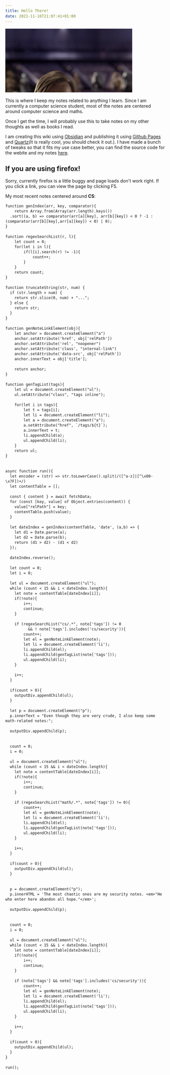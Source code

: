 ```yaml
---
title: Hello There!
date: 2021-11-16T21:07:41+01:00
---
```


![hello there](images/hello_there.gif)

This is where I keep my notes related to anything I learn. Since I am currently a computer science student, most of the notes are centered around computer science and maths.  

Once I get the time,  I will probably use this to take notes on my other thoughts as well as books I read. 

I am creating this wiki using [Obsidian](https://obsidian.md/) and publishing it using [Github Pages](https://pages.github.com/) and [Quartz](https://github.com/jackyzha0/quartz)(It is really cool, you should check it out.). I have made a bunch of tweaks so that it fits my use case better, you can find the source code for the webite and my notes [here](https://github.com/theFr1nge/Neocortex).

## If you are using firefox!
Sorry, currently firefox is a little buggy and page loads don't work right. If you click a link, you can view the page by clicking F5.


My most recent notes centered around **CS**:
```js-block
function genIndex(arr, key, comparator){
	return Array.from(Array(arr.length).keys())
  .sort((a, b) => comparator(arr[a][key], arr[b][key]) < 0 ? -1 : (comparator(arr[b][key],arr[a][key]) < 0) | 0);
}

function regexSearchList(r, l){
	let count = 0;
	for(let i in l){
		if(l[i].search(r) != -1){
			count++;
		}
	}
	return count;
}

function truncateString(str, num) {
  if (str.length > num) {
    return str.slice(0, num) + "...";
  } else {
    return str;
  }
}

function genNoteLinkElement(obj){
	let anchor = document.createElement("a") 
	anchor.setAttribute('href', obj['relPath'])
	anchor.setAttribute('rel', "noopener") 
	anchor.setAttribute('class', "internal-link")
	anchor.setAttribute('data-src', obj['relPath'])
	anchor.innerText = obj['title'];

	return anchor;
}

function genTagList(tags){
	let ul = document.createElement("ul");
	ul.setAttribute("class", "tags inline");
	
	for(let i in tags){
		let t = tags[i];
		let li = document.createElement("li");
		let a = document.createElement("a");
		a.setAttribute("href", `/tags/${t}`);
		a.innerText = t;
		li.appendChild(a);
		ul.appendChild(li);
	}
	return ul;
}


async function run(){
  let encoder = (str) => str.toLowerCase().split(/([^a-z]|[^\x00-\x7F])+/)
  let contentTable = [];

  const { content } = await fetchData;
  for (const [key, value] of Object.entries(content)) {
  	value["relPath"] = key; 
  	contentTable.push(value);
  }
  
  let dateIndex = genIndex(contentTable, 'date', (a,b) => {
  	let d1 = Date.parse(a);
	let d2 = Date.parse(b);
	return (d1 > d2) - (d1 < d2)
  });
  
  dateIndex.reverse();
  
  let count = 0;
  let i = 0;
  
  let ul = document.createElement("ul");
  while (count < 15 && i < dateIndex.length){
  	let note = contentTable[dateIndex[i]];
	if(!note){
		i++;
		continue;
	}
	
	if (regexSearchList("cs/.*", note['tags']) != 0
	      && ! note['tags'].includes('cs/security')){
		count++;
		let el = genNoteLinkElement(note);
		let li = document.createElement('li');
		li.appendChild(el);
		li.appendChild(genTagList(note['tags']));
		ul.appendChild(li);
	}
	
	i++;
  }
	
  if(count > 0){
  	outputDiv.appendChild(ul);
  }
  
  let p = document.createElement("p");
  p.innerText = "Even though they are very crude, I also keep some math-related notes:";
  
  outputDiv.appendChild(p);
	
  
  count = 0;
  i = 0;
  
  ul = document.createElement("ul");
  while (count < 15 && i < dateIndex.length){
  	let note = contentTable[dateIndex[i]];
	if(!note){
		i++;
		continue;
	}
	
	if (regexSearchList("math/.*", note['tags']) != 0){
		count++;
		let el = genNoteLinkElement(note);
		let li = document.createElement('li');
		li.appendChild(el);
		li.appendChild(genTagList(note['tags']));
		ul.appendChild(li);
	}
	
	i++;
  }
	
  if(count > 0){
  	outputDiv.appendChild(ul);
  }
  
   
  p = document.createElement("p");
  p.innerHTML = 'The most chaotic ones are my security notes. <em>"He who enter here abandon all hope."</em>';
  
  outputDiv.appendChild(p);
	
  
  count = 0;
  i = 0;
  
  ul = document.createElement("ul");
  while (count < 15 && i < dateIndex.length){
  	let note = contentTable[dateIndex[i]];
	if(!note){
		i++;
		continue;
	}
	
	if (note['tags'] && note['tags'].includes('cs/security')){
		count++;
		let el = genNoteLinkElement(note);
		let li = document.createElement('li');
		li.appendChild(el);
		li.appendChild(genTagList(note['tags']));
		ul.appendChild(li);
	}
	
	i++;
  }
	
  if(count > 0){
  	outputDiv.appendChild(ul);
  }
}

run();
```
